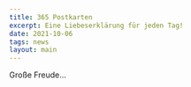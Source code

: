 ```yaml
---
title: 365 Postkarten
excerpt: Eine Liebeserklärung für jeden Tag!
date: 2021-10-06
tags: news
layout: main
---
```


Große Freude...